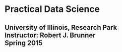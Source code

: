 # Practical Data Science
University of Illinois, Research Park  
Instructor: Robert J. Brunner  
Spring 2015  
-----

